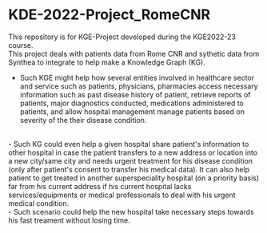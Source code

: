 # KDE-2022-Project_RomeCNR
This repository is for KGE-Project developed during the KGE2022-23 course.
</br>
This project deals with patients data from Rome CNR and sythetic data from Synthea to integrate to help make a Knowledge Graph (KG).
</br>
- Such KGE might help how several entities involved in healthcare sector and service such as patients, physicians, pharmacies access necessary information such as past disease history of patient, retrieve reports of patients, major diagnostics conducted, medications administered to patients, and allow hospital management manage patients based on severity of the their disease condition.
</br>
- Such KG could even help a given hospital share patient's information to other hospital in case the patient transfers to a new address or location into a new city/same city and needs urgent treatment for his disease condition (only after patient's consent to transfer his medical data). It can also help patient to get treated in another  superspeciality hospital (on a priority basis) far from his current address if his current hospital lacks services/equipments or medical professionals to deal with his urgent medical condition.
</br>
- Such scenario could help the new hospital take necessary steps towards his fast treament without losing time. 
